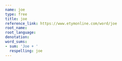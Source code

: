 ```yaml
---
name: joe
type: free
title: joe
reference_link: https://www.etymonline.com/word/joe
root_name: 
root_language: 
denotation: 
word_sums:
- sum: 'Joe + '
  respelling: joe
---
```

